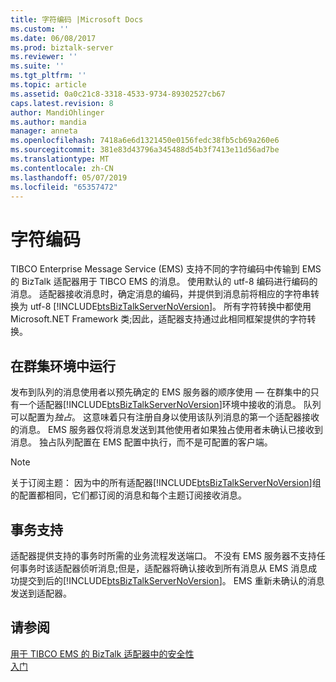 ```yaml
---
title: 字符编码 |Microsoft Docs
ms.custom: ''
ms.date: 06/08/2017
ms.prod: biztalk-server
ms.reviewer: ''
ms.suite: ''
ms.tgt_pltfrm: ''
ms.topic: article
ms.assetid: 0a0c21c8-3318-4533-9734-89302527cb67
caps.latest.revision: 8
author: MandiOhlinger
ms.author: mandia
manager: anneta
ms.openlocfilehash: 7418a6e6d1321450e0156fedc38fb5cb69a260e6
ms.sourcegitcommit: 381e83d43796a345488d54b3f7413e11d56ad7be
ms.translationtype: MT
ms.contentlocale: zh-CN
ms.lasthandoff: 05/07/2019
ms.locfileid: "65357472"
---
```

# <a name="character-encoding"></a>字符编码
TIBCO Enterprise Message Service (EMS) 支持不同的字符编码中传输到 EMS 的 BizTalk 适配器用于 TIBCO EMS 的消息。 使用默认的 utf-8 编码进行编码的消息。 适配器接收消息时，确定消息的编码，并提供到消息前将相应的字符串转换为 utf-8 [!INCLUDE[btsBizTalkServerNoVersion](../includes/btsbiztalkservernoversion-md.md)]。 所有字符转换中都使用 Microsoft.NET Framework 类;因此，适配器支持通过此相同框架提供的字符转换。  
  
## <a name="running-in-a-clustered-environment"></a>在群集环境中运行  
 发布到队列的消息使用者以预先确定的 EMS 服务器的顺序使用 — 在群集中的只有一个适配器[!INCLUDE[btsBizTalkServerNoVersion](../includes/btsbiztalkservernoversion-md.md)]环境中接收的消息。 队列可以配置为*独占*。 这意味着只有注册自身以使用该队列消息的第一个适配器接收的消息。 EMS 服务器仅将消息发送到其他使用者如果独占使用者未确认已接收到消息。 独占队列配置在 EMS 配置中执行，而不是可配置的客户端。  
  
> [!NOTE]
>  关于订阅主题： 因为中的所有适配器[!INCLUDE[btsBizTalkServerNoVersion](../includes/btsbiztalkservernoversion-md.md)]组的配置都相同，它们都订阅的消息和每个主题订阅接收消息。  
  
## <a name="transaction-support"></a>事务支持  
 适配器提供支持的事务时所需的业务流程发送端口。 不没有 EMS 服务器不支持任何事务时该适配器侦听消息;但是，适配器将确认接收到所有消息从 EMS 消息成功提交到后的[!INCLUDE[btsBizTalkServerNoVersion](../includes/btsbiztalkservernoversion-md.md)]。 EMS 重新未确认的消息发送到适配器。  
  
## <a name="see-also"></a>请参阅  
 [用于 TIBCO EMS 的 BizTalk 适配器中的安全性](../core/security-in-biztalk-adapter-for-tibco-ems.md)   
 [入门](../core/getting-started-with-biztalk-adapter-for-tibco-enterprise-message-service.md)